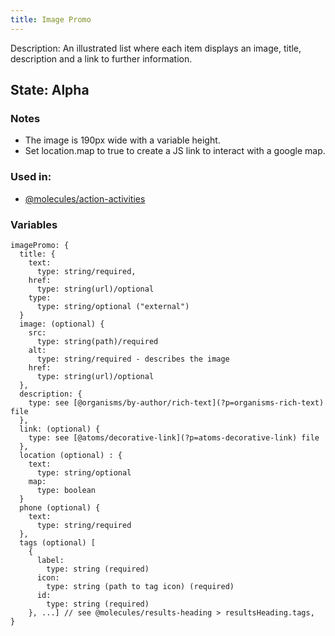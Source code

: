 ```yaml
---
title: Image Promo
---
```

Description: An illustrated list where each item displays an image, title, description and a link to further information.

## State: Alpha

### Notes
- The image is 190px wide with a variable height.
- Set location.map to true to create a JS link to interact with a google map.

### Used in:
- [@molecules/action-activities](?p=molecules-action-activities)


### Variables
~~~
imagePromo: {
  title: {
    text: 
      type: string/required,
    href: 
      type: string(url)/optional
    type:
      type: string/optional ("external")
  } 
  image: (optional) {  
    src:
      type: string(path)/required
    alt: 
      type: string/required - describes the image
    href: 
      type: string(url)/optional
  },
  description: {
    type: see [@organisms/by-author/rich-text](?p=organisms-rich-text) file
  },
  link: (optional) {
    type: see [@atoms/decorative-link](?p=atoms-decorative-link) file
  },
  location (optional) : {
    text: 
      type: string/optional
    map:
      type: boolean
  }
  phone (optional) {
    text: 
      type: string/required
  },
  tags (optional) [
    { 
      label: 
        type: string (required)
      icon: 
        type: string (path to tag icon) (required)
      id:
        type: string (required)
    }, ...] // see @molecules/results-heading > resultsHeading.tags,
}
~~~

